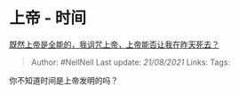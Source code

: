 # 上帝 - 时间
[既然上帝是全能的，我诅咒上帝，上帝能否让我在昨天死去？](https://www.zhihu.com/question/347088259/answer/846861003)

> Author: #NellNell 
> Last update: *21/08/2021* 
> Links:
> Tags: 

你不知道时间是上帝发明的吗？